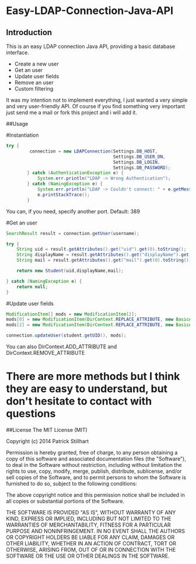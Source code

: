 Easy-LDAP-Connection-Java-API
=============================

## Introduction
This is an easy LDAP connection Java API,
providing a basic database interface.

- Create a new user
- Get an user
- Update user fields
- Remove an user
- Custom filtering

It was my intention not to implement everything, I just wanted a very simple and very user-friendly API.
Of course if you find something very important just send me a mail or fork this project and i will add it.

##Usage

#Instantiation
```java
try {
         connection = new LDAPConnection(Settings.DB_HOST,
                                         Settings.DB_USER_DN,
                                         Settings.DB_LOGIN,
                                         Settings.DB_PASSWORD);
        } catch (AuthenticationException e) {
            System.err.println("LDAP -> Wrong Authentication");
        } catch (NamingException e) {
            System.err.println("LDAP -> Couldn't connect: " + e.getMessage());
            e.printStackTrace();
        }
```
You can, if you need, specify another port. Default: 389

#Get an user
```java
SearchResult result = connection.getUser(username);

try {
    String uid = result.getAttributes().get("uid").get(0).toString();
    String displayName = result.getAttributes().get("displayName").get(0).toString();
    String mail = result.getAttributes().get("mail").get(0).toString());

    return new Student(uid,displayName,mail);

} catch (NamingException e) {
    return null;
}
```

#Update user fields
```java
ModificationItem[] mods = new ModificationItem[2];
mods[0] = new ModificationItem(DirContext.REPLACE_ATTRIBUTE, new BasicAttribute("displayName", student.getDisplayName()));
mods[2] = new ModificationItem(DirContext.REPLACE_ATTRIBUTE, new BasicAttribute("mail", "'"+student.getPrivateMail()));

connection.updateUser(student.getUID(), mods);
```
You can also DirContext.ADD_ATTRIBUTE and DirContext.REMOVE_ATTRIBUTE

# There are more methods but I think they are easy to understand, but don't hesitate to contact with questions

##License
The MIT License (MIT)

Copyright (c) 2014 Patrick Stillhart

Permission is hereby granted, free of charge, to any person obtaining a copy
of this software and associated documentation files (the "Software"), to deal
in the Software without restriction, including without limitation the rights
to use, copy, modify, merge, publish, distribute, sublicense, and/or sell
copies of the Software, and to permit persons to whom the Software is
furnished to do so, subject to the following conditions:

The above copyright notice and this permission notice shall be included in
all copies or substantial portions of the Software.

THE SOFTWARE IS PROVIDED "AS IS", WITHOUT WARRANTY OF ANY KIND, EXPRESS OR
IMPLIED, INCLUDING BUT NOT LIMITED TO THE WARRANTIES OF MERCHANTABILITY,
FITNESS FOR A PARTICULAR PURPOSE AND NONINFRINGEMENT. IN NO EVENT SHALL THE
AUTHORS OR COPYRIGHT HOLDERS BE LIABLE FOR ANY CLAIM, DAMAGES OR OTHER
LIABILITY, WHETHER IN AN ACTION OF CONTRACT, TORT OR OTHERWISE, ARISING FROM,
OUT OF OR IN CONNECTION WITH THE SOFTWARE OR THE USE OR OTHER DEALINGS IN
THE SOFTWARE.

